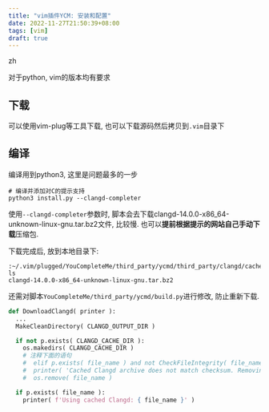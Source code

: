 ```yaml
---
title: "vim插件YCM: 安装和配置"
date: 2022-11-27T21:50:39+08:00
tags: [vim]
draft: true
---
```




zh



对于python, vim的版本均有要求

## 下载

可以使用vim-plug等工具下载, 也可以下载源码然后拷贝到`.vim`目录下

## 编译

编译用到python3, 这里是问题最多的一步

```shell
# 编译并添加对C的提示支持
python3 install.py --clangd-completer
```

使用`--clangd-completer`参数时, 脚本会去下载clangd-14.0.0-x86_64-unknown-linux-gnu.tar.bz2文件, 比较慢. 也可以**提前根据提示的网站自己手动下载**压缩包.

下载完成后, 放到本地目录下:

```shell
:~/.vim/plugged/YouCompleteMe/third_party/ycmd/third_party/clangd/cache$ ls
clangd-14.0.0-x86_64-unknown-linux-gnu.tar.bz2
```



还需对脚本`YouCompleteMe/third_party/ycmd/build.py`进行修改, 防止重新下载.

```python
def DownloadClangd( printer ):
  ...
  MakeCleanDirectory( CLANGD_OUTPUT_DIR )

  if not p.exists( CLANGD_CACHE_DIR ):
    os.makedirs( CLANGD_CACHE_DIR )
    # 注释下面的语句
    #  elif p.exists( file_name ) and not CheckFileIntegrity( file_name, check_sum ):
    #  printer( 'Cached Clangd archive does not match checksum. Removing...' )
    #  os.remove( file_name )

  if p.exists( file_name ):
    printer( f'Using cached Clangd: { file_name }' )
```

